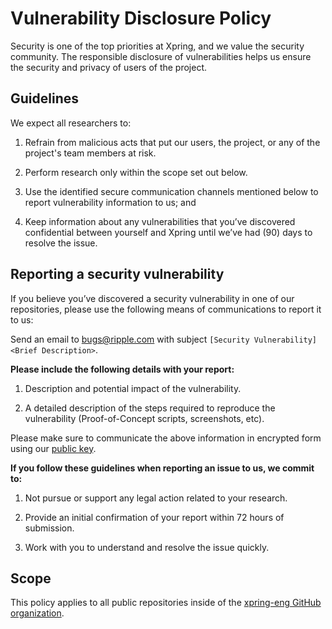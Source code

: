 # Vulnerability Disclosure Policy

Security is one of the top priorities at Xpring, and we value the security community. The responsible disclosure of vulnerabilities helps us ensure the security and privacy of users of the project.

## Guidelines

We expect all researchers to:

1. Refrain from malicious acts that put our users, the project, or any of the project's team members at risk.

2. Perform research only within the scope set out below.

3. Use the identified secure communication channels mentioned below to report vulnerability information to us; and

4. Keep information about any vulnerabilities that you’ve discovered confidential between yourself and Xpring until we’ve had (90) days to resolve the issue.

## Reporting a security vulnerability

If you believe you’ve discovered a security vulnerability in one of our repositories, please use the following means of communications to report it to us:

Send an email to <a href="mailto:bugs@ripple.com">bugs@ripple.com</a> with subject `[Security Vulnerability] <Brief Description>`.

**Please include the following details with your report:**

1. Description and potential impact of the vulnerability.

2. A detailed description of the steps required to reproduce the vulnerability (Proof-of-Concept scripts, screenshots, etc).
     <!--
     TODO(https://app.asana.com/0/1143722888069470/1159875324910573): Enable when we have a hall of fame.
   <!-- - (Optionally) Your name/handle and a link for recognition in our Hall of Fame -->

Please make sure to communicate the above information in encrypted form using our [public key](https://ripple.com/wp-content/uploads/2014/10/bug_bounty.asc).

**If you follow these guidelines when reporting an issue to us, we commit to:**

1. Not pursue or support any legal action related to your research.

2. Provide an initial confirmation of your report within 72 hours of submission.

3. Work with you to understand and resolve the issue quickly.

<!--
TODO(https://app.asana.com/0/1143722888069470/1159875324910573): Enable when we have a hall of fame.
4. Recognize your contribution on our Security Researcher Hall of Fame, if you are the first to report the issue and we make a code or configuration change based on the issue.
-->

## Scope

This policy applies to all public repositories inside of the [xpring-eng GitHub organization](https://github.com/xpring-eng).
